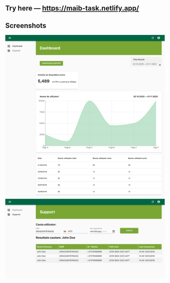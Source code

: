 ## Try here — https://maib-task.netlify.app/

## Screenshots
![Dashboard](./screenshots/screen1.png "Dashboard")
![Support](./screenshots/screen2.png "Support")
